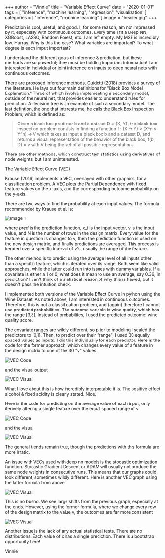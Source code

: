+++
author = "Vinnie"
title = "Variable Effect Curve"
date = "2020-01-01"
tags = [
    "inference",
    "machine learning",
    "regression",
    'visualization'
]
categories = [
    "inference",
    "machine learning",
]
image = "header.jpg"
+++


Prediction is cool, useful, and good. I, for some reason, am not impressed by it, especially with continuous outcomes. Every time I fit a Deep NN, XGBoost, LASSO, Random Forest, etc. I am left empty. My MSE is incredibly low. Hurray. Why is this the case? What variables are important? To what degree is each imput important? 

I understand the different goals of inference & prediction, but these methods are so powerful; they must be holding important information! I am interested in individual or joint inference on inputs to deep neural nets with continuous outcomes.

There are proposed inference methods. Guidotti (2018) provides a survey of the literature. He lays out four main definitions for "Black Box Model Explanation." Three of which involve implementing a secondary model, outside of the neural net, that provides easier to understand rules for prediction. A decision tree is an example of such a secondary model. The last defintion, the one that interests me, he calls the Black Box Inspection Problem, which is defined as:

>Given a black box predictor b and a dataset D = {X, Y}, the black box inspection problem consists in finding a function f : (X → Y) × (X^n × Y^n) → V which takes as input a black box b and a dataset D, and returns a visual representation of the behavior of the black box, f(b, D) = v with V being the set of all possible representations.

There are other methods, which construct test statistics using derivatives of node weights, but I am uninterested.

The Variable Effect Curve (VEC)

Krause (2016) implements a VEC, overlayed with other graphics, for a classification problem. A VEC plots the Partial Dependence with fixed feature values on the x-axis, and the corresponding outcome probability on the y-axis. 

There are two ways to find the probability at each input values. The formula recommended by Krause et al. is:

![Image 1](Partial_Dependence_Form.jpg)

where *pred* is the prediction function, x_i is the input vector, v is the input value, and N is the number of rows in the design matrix. Every value for the feature in question is changed to v, then the prediction function is used on the new design matrix, and finally predictions are averaged. This process is iterated over a specific interval of v's, usually the range of the feature.

The other method is to predict using the average level of all inputs other than a specific feature, which is iterated over its range. Both seem like valid approaches, while the latter could run into issues with dummy variables. If a covariate is either a 1 or 0, what does it mean to use an average, say 0.36, in prediction? I can't think of a statistical reason of why this is flawed, but it doesn't pass the intuition check.

I implemented both versions of the Variable Effect Curve in python using the Wine Dataset. As noted above, I am interested in continuous outcomes. Therefore, this is not a classification problem, and (again) therefore I cannot use predicted probabilities. The outcome variable is wine quality, which has the range [3,8]. Instead of probabilites, I used the predicted outcome: wine quality score.

The covariate ranges are wildly different, so prior to modeling I scaled the predictors to [0,1]. Then, to predict over their "range", I used 30 equally spaced values as inputs. I did this individually for each predictor. Here is the code for the former approach, which changes every value of a feature in the design matrix to one of the 30 "v" values

![VEC Code](VEC_change_every_row.jpg)

and the visual output 

![VEC Visual](VEC_Change_Whole_Col1.jpg)

What I love about this is how incredibly interpretable it is. The positive effect alcohol & fixed acidity is clearly stated. Nice.

Here is the code for predicting on the average value of each input, only iterively altering a single feature over the equal spaced range of v

![VEC Code](VEC_AVERAGE_CODE.jpg)

and the visual

![VEC Visual](VEC_Using_Average_Vals1.jpg)

The general trends remain true, though the predictions with this formula are more irratic. 

An issue with VECs used with deep nn models is the stocastic optimization function. Stocastic Gradient Descent or ADAM will usually not produce the same node weights in consecutive runs. This means that our graphs could look different, sometimes wildly different. Here is another VEC graph using the latter formula from above

![VEC Visual](VEC_Using_Average_Vals2.jpg)

This is no bueno. We see large shifts from the previous graph, especially at the ends. However, using the former formula, where we change every row of the design matrix to the value v, the outcomes are far more consistent

![VEC Visual](VEC_Change_Whole_Col2.jpg)

Another issue is the lack of any actual statistical tests. There are no distributions. Each value of x has a single prediction. There is a bootstrap opportunity here!

Vinnie





